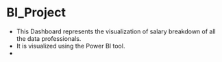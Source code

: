 # BI_Project
- This Dashboard represents the visualization of salary breakdown of all the data professionals.
- It is visualized using the Power BI tool.
- 
